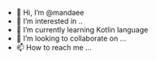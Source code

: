 - 👋 Hi, I’m @mandaee
- 👀 I’m interested in ..
- 🌱 I’m currently learning Kotlin language
- 💞️ I’m looking to collaborate on ...
- 📫 How to reach me ...

<!---
mandaee/mandaee is a ✨ special ✨ repository because its `README.md` (this file) appears on your GitHub profile.
You can click the Preview link to take a look at your changes.
--->
